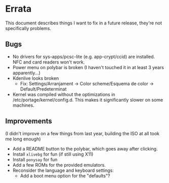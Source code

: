 Errata
======

This document describes things I want to fix in a future release, they're not specifically problems.

Bugs
----

* No drivers for sys-apps/pcsc-lite (e.g. app-crypt/ccid) are installed. NFC and card readers won't work.
* Power menu on polybar is broken (I haven't touched it in at least 3 years apparently...)
* Kdenlive looks broken
    * Fix: Settings/Arranjament -> Color scheme/Esquema de color -> Default/Predeterminat
* Kernel was compiled without the optimizations in /etc/portage/kernel/config.d. This makes it significantly slower on some machines.

Improvements
------------

(I didn't improve on a few things from last year, building the ISO at all took me long enough)

* Add a README button to the polybar, which goes away after clicking.
* Install `xlivebg` for fun (if still using X11)
* Install `ponysay` for fun
* Add a few ROMs for the provided emulators.
* Reconsider the language and keyboard settings:
    * Add a boot menu option for the "defaults"?
